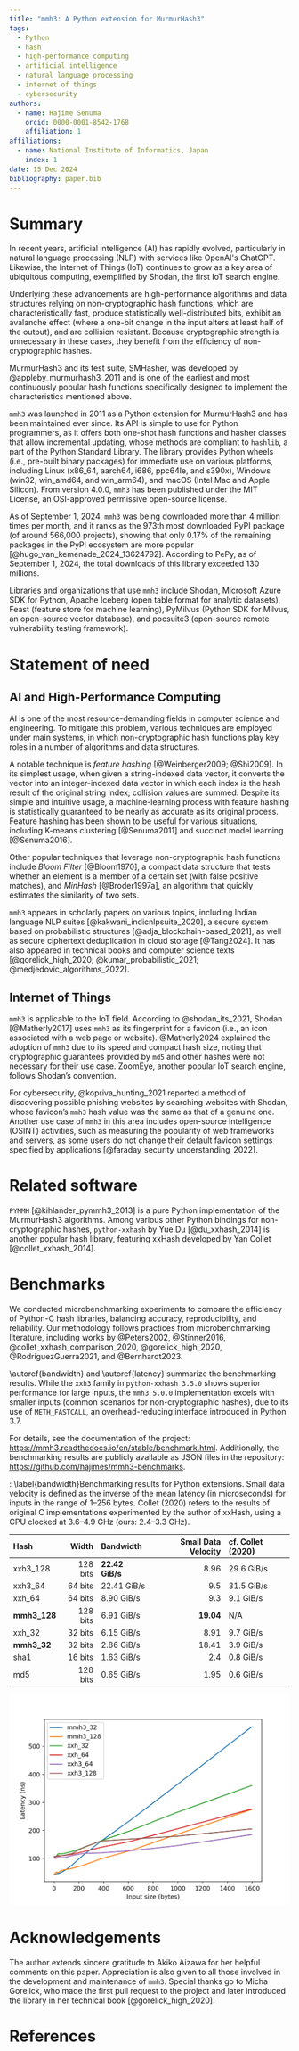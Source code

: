 ```yaml
---
title: "mmh3: A Python extension for MurmurHash3"
tags:
  - Python
  - hash
  - high-performance computing
  - artificial intelligence
  - natural language processing
  - internet of things
  - cybersecurity
authors:
  - name: Hajime Senuma
    orcid: 0000-0001-8542-1768
    affiliation: 1
affiliations:
  - name: National Institute of Informatics, Japan
    index: 1
date: 15 Dec 2024
bibliography: paper.bib
---
```


<!-- markdownlint-disable single-h1 -->

# Summary

In recent years, artificial intelligence (AI) has rapidly evolved, particularly
in natural language processing (NLP) with services like OpenAI's ChatGPT.
Likewise, the Internet of Things (IoT) continues to grow as a key area of
ubiquitous computing, exemplified by Shodan, the first IoT search engine.

Underlying these advancements are high-performance algorithms and data
structures relying on non-cryptographic hash functions, which are
characteristically fast, produce statistically well-distributed bits, exhibit
an avalanche effect (where a one-bit change in the input alters at least half
of the output), and are collision resistant. Because cryptographic strength is
unnecessary in these cases, they benefit from the efficiency of
non-cryptographic hashes.

MurmurHash3 and its test suite, SMHasher, was developed
by @appleby_murmurhash3_2011 and is one of the earliest and most continuously
popular hash functions specifically designed to implement the characteristics
mentioned above.

`mmh3` was launched in 2011 as a Python extension for MurmurHash3 and has been
maintained ever since. Its API is simple to use for Python programmers,
as it offers both one-shot hash functions and hasher classes that allow
incremental updating, whose methods are compliant to `hashlib`, a part of the
Python Standard Library. The library provides Python wheels (i.e., pre-built
binary packages) for immediate use on various platforms, including Linux
(x86_64, aarch64, i686, ppc64le, and s390x), Windows (win32, win_amd64,
and win_arm64), and macOS (Intel Mac and Apple Silicon). From version 4.0.0,
`mmh3` has been published under the MIT License, an OSI-approved permissive
open-source license.

As of September 1, 2024, `mmh3` was being downloaded more than 4 million times
per month, and it ranks as the 973th most downloaded PyPI package
(of around 566,000 projects), showing that only 0.17% of the remaining packages
in the PyPI ecosystem are more popular [@hugo_van_kemenade_2024_13624792].
According to PePy, as of September 1, 2024, the total downloads of
this library exceeded 130 millions.

Libraries and organizations that use `mmh3` include
Shodan, Microsoft Azure SDK for Python,
Apache Iceberg (open table format for analytic datasets),
Feast (feature store for machine learning),
PyMilvus (Python SDK for Milvus, an open-source vector database),
and pocsuite3 (open-source remote vulnerability testing framework).

# Statement of need

## AI and High-Performance Computing

AI is one of the most resource-demanding fields in computer science
and engineering. To mitigate this problem, various techniques are employed
under main systems, in which non-cryptographic hash functions play key roles
in a number of algorithms and data structures.

A notable technique is _feature hashing_ [@Weinberger2009; @Shi2009]. In its
simplest usage, when given a string-indexed data vector, it converts the
vector into an integer-indexed data vector in which each index is the hash
result of the original string index; collision values are summed.
Despite its simple and intuitive usage, a machine-learning process with feature
hashing is statistically guaranteed to be nearly as accurate as its original
process. Feature hashing has been shown to be useful for various situations,
including K-means clustering [@Senuma2011]
and succinct model learning [@Senuma2016].

Other popular techniques that leverage non-cryptographic hash functions include
_Bloom Filter_ [@Bloom1970], a compact data structure that tests whether an
element is a member of a certain set (with false positive matches), and
_MinHash_ [@Broder1997a], an algorithm that quickly estimates the similarity of
two sets.

`mmh3` appears in scholarly papers on various topics,
including Indian language NLP suites [@kakwani_indicnlpsuite_2020],
a secure system based on probabilistic structures [@adja_blockchain-based_2021],
as well as secure ciphertext deduplication in cloud storage [@Tang2024].
It has also appeared in technical books and computer science texts
[@gorelick_high_2020; @kumar_probabilistic_2021; @medjedovic_algorithms_2022].

## Internet of Things

`mmh3` is applicable to the IoT field. According to @shodan_its_2021,
Shodan [@Matherly2017] uses `mmh3` as its fingerprint for a favicon (i.e., an
icon associated with a web page or website). @Matherly2024 explained
the adoption of `mmh3` due to its speed and compact hash size,
noting that cryptographic guarantees provided by `md5` and other hashes were
not necessary for their use case. ZoomEye, another popular IoT search engine,
follows Shodan’s convention.

For cybersecurity, @kopriva_hunting_2021 reported a method of discovering
possible phishing websites by searching websites with Shodan, whose favicon’s
`mmh3` hash value was the same as that of a genuine one. Another use case of
`mmh3` in this area includes open-source intelligence (OSINT) activities,
such as measuring the popularity of web frameworks
and servers, as some users do not change their default favicon settings
specified by applications [@faraday_security_understanding_2022].

# Related software

`PYMMH` [@kihlander_pymmh3_2013] is a pure Python implementation of the
MurmurHash3 algorithms. Among various other Python bindings for
non-cryptographic hashes, `python-xxhash` by Yue Du [@du_xxhash_2014] is another
popular hash library, featuring xxHash developed by
Yan Collet [@collet_xxhash_2014].

# Benchmarks

We conducted microbenchmarking experiments to compare the efficiency of
Python-C hash libraries, balancing accuracy, reproducibility, and
reliability. Our methodology follows practices from microbenchmarking
literature, including works by @Peters2002, @Stinner2016,
@collet_xxhash_comparison_2020, @gorelick_high_2020, @RodriguezGuerra2021,
and @Bernhardt2023.

\autoref{bandwidth} and \autoref{latency} summarize the benchmarking results.
While the `xxh3` family in `python-xxhash 3.5.0` shows superior
performance for large inputs, the `mmh3 5.0.0` implementation excels with
smaller inputs (common scenarios for non-cryptographic hashes), due to its use
of `METH_FASTCALL`, an overhead-reducing interface introduced in Python 3.7.

For details, see the documentation of the project:
<https://mmh3.readthedocs.io/en/stable/benchmark.html>.
Additionally, the benchmarking results are publicly available as JSON files in
the repository: <https://github.com/hajimes/mmh3-benchmarks>.

<!-- markdownlint-capture -->
<!-- markdownlint-disable line-length -->

: \label{bandwidth}Benchmarking results for Python extensions. Small data
velocity is defined as the inverse of the mean latency (in microseconds) for
inputs in the range of 1–256 bytes. Collet (2020) refers to the results
of original C implementations experimented by the author of xxHash, using a CPU
clocked at 3.6–4.9 GHz (ours: 2.4–3.3 GHz).

| Hash         |    Width | Bandwidth       | Small Data Velocity | cf. Collet (2020) |
| :----------- | -------: | :-------------- | ------------------: | :---------------- |
| xxh3_128     | 128 bits | **22.42 GiB/s** |                8.96 | 29.6 GiB/s        |
| xxh3_64      |  64 bits | 22.41 GiB/s     |                 9.5 | 31.5 GiB/s        |
| xxh_64       |  64 bits | 8.90 GiB/s      |                 9.3 | 9.1 GiB/s         |
| **mmh3_128** | 128 bits | 6.91 GiB/s      |           **19.04** | N/A               |
| xxh_32       |  32 bits | 6.15 GiB/s      |                8.91 | 9.7 GiB/s         |
| **mmh3_32**  |  32 bits | 2.86 GiB/s      |               18.41 | 3.9 GiB/s         |
| sha1         |  16 bits | 1.63 GiB/s      |                 2.4 | 0.8 GiB/s         |
| md5          | 128 bits | 0.65 GiB/s      |                1.95 | 0.6 GiB/s         |

<!-- markdownlint-restore -->

![\label{latency}Latency for small to medium-sized inputs. Lower is better.](../docs/_static/latency_small.png)

# Acknowledgements

The author extends sincere gratitude to Akiko Aizawa for her helpful comments
on this paper. Appreciation is also given to all those involved in the
development and maintenance of `mmh3`. Special thanks go to Micha Gorelick,
who made the first pull request to the project and later introduced the
library in her technical book [@gorelick_high_2020].

# References
